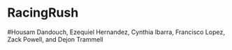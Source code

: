 # RacingRush
#Housam Dandouch, Ezequiel Hernandez, Cynthia Ibarra, Francisco Lopez, Zack Powell, and Dejon Trammell
